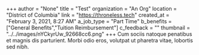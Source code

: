 +++
author = "None"
title = "Test"
organization = "An Org"
location = "District of Columbia"
link = "https://throneless.tech"
created_at = "February 3, 2021, 8:27 AM"
a_job_type = "Part Time"
b_benefits = ["General Benefits","Tuition Reimbursement"]
c_feedback = ""
thumbnail = "../../images/nYCkyrUw_92668cc6.png"
+++
Cum sociis natoque penatibus et magnis dis parturient. Morbi odio eros, volutpat ut pharetra vitae, lobortis sed nibh.